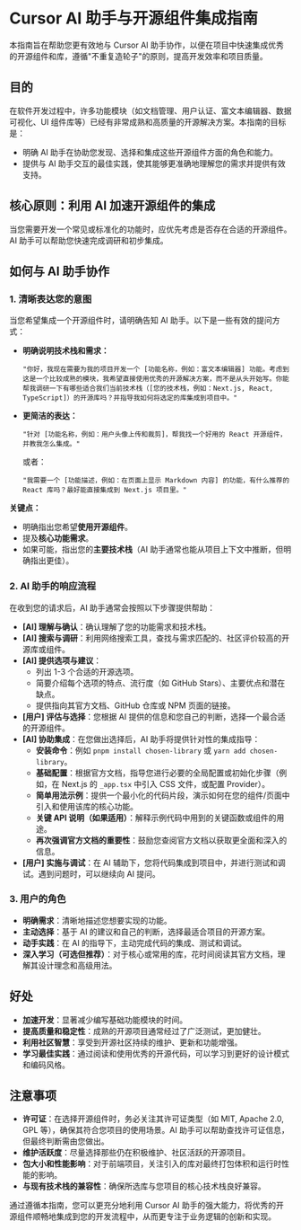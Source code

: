 # Cursor AI 助手与开源组件集成指南

本指南旨在帮助您更有效地与 Cursor AI 助手协作，以便在项目中快速集成优秀的开源组件和库，遵循"不重复造轮子"的原则，提高开发效率和项目质量。

## 目的

在软件开发过程中，许多功能模块（如文档管理、用户认证、富文本编辑器、数据可视化、UI 组件库等）已经有非常成熟和高质量的开源解决方案。本指南的目标是：

- 明确 AI 助手在协助您发现、选择和集成这些开源组件方面的角色和能力。
- 提供与 AI 助手交互的最佳实践，使其能够更准确地理解您的需求并提供有效支持。

## 核心原则：利用 AI 加速开源组件的集成

当您需要开发一个常见或标准化的功能时，应优先考虑是否存在合适的开源组件。AI 助手可以帮助您快速完成调研和初步集成。

## 如何与 AI 助手协作

### 1. 清晰表达您的意图

当您希望集成一个开源组件时，请明确告知 AI 助手。以下是一些有效的提问方式：

- **明确说明技术栈和需求：**
  ```
  "你好，我现在需要为我的项目开发一个 [功能名称，例如：富文本编辑器] 功能。考虑到这是一个比较成熟的模块，我希望直接使用优秀的开源解决方案，而不是从头开始写。你能帮我调研一下有哪些适合我们当前技术栈（[您的技术栈，例如：Next.js, React, TypeScript]）的开源库吗？并指导我如何将选定的库集成到项目中。"
  ```
- **更简洁的表达：**
  ```
  "针对 [功能名称，例如：用户头像上传和裁剪]，帮我找一个好用的 React 开源组件，并教我怎么集成。"
  ```
  或者：
  ```
  "我需要一个 [功能描述，例如：在页面上显示 Markdown 内容] 的功能，有什么推荐的 React 库吗？最好能直接集成到 Next.js 项目里。"
  ```

**关键点：**

- 明确指出您希望**使用开源组件**。
- 提及**核心功能需求**。
- 如果可能，指出您的**主要技术栈**（AI 助手通常也能从项目上下文中推断，但明确指出更佳）。

### 2. AI 助手的响应流程

在收到您的请求后，AI 助手通常会按照以下步骤提供帮助：

- **[AI] 理解与确认**：确认理解了您的功能需求和技术栈。
- **[AI] 搜索与调研**：利用网络搜索工具，查找与需求匹配的、社区评价较高的开源库或组件。
- **[AI] 提供选项与建议**：
  - 列出 1-3 个合适的开源选项。
  - 简要介绍每个选项的特点、流行度（如 GitHub Stars）、主要优点和潜在缺点。
  - 提供指向其官方文档、GitHub 仓库或 NPM 页面的链接。
- **[用户] 评估与选择**：您根据 AI 提供的信息和您自己的判断，选择一个最合适的开源组件。
- **[AI] 协助集成**：在您做出选择后，AI 助手将提供针对性的集成指导：
  - **安装命令**：例如 `pnpm install chosen-library` 或 `yarn add chosen-library`。
  - **基础配置**：根据官方文档，指导您进行必要的全局配置或初始化步骤（例如，在 Next.js 的 `_app.tsx` 中引入 CSS 文件，或配置 Provider）。
  - **简单用法示例**：提供一个最小化的代码片段，演示如何在您的组件/页面中引入和使用该库的核心功能。
  - **关键 API 说明（如果适用）**：解释示例代码中用到的关键函数或组件的用途。
  - **再次强调官方文档的重要性**：鼓励您查阅官方文档以获取更全面和深入的信息。
- **[用户] 实施与调试**：在 AI 辅助下，您将代码集成到项目中，并进行测试和调试。遇到问题时，可以继续向 AI 提问。

### 3. 用户的角色

- **明确需求**：清晰地描述您想要实现的功能。
- **主动选择**：基于 AI 的建议和自己的判断，选择最适合项目的开源方案。
- **动手实践**：在 AI 的指导下，主动完成代码的集成、测试和调试。
- **深入学习（可选但推荐）**：对于核心或常用的库，花时间阅读其官方文档，理解其设计理念和高级用法。

## 好处

- **加速开发**：显著减少编写基础功能模块的时间。
- **提高质量和稳定性**：成熟的开源项目通常经过了广泛测试，更加健壮。
- **利用社区智慧**：享受到开源社区持续的维护、更新和功能增强。
- **学习最佳实践**：通过阅读和使用优秀的开源代码，可以学习到更好的设计模式和编码风格。

## 注意事项

- **许可证**：在选择开源组件时，务必关注其许可证类型（如 MIT, Apache 2.0, GPL 等），确保其符合您项目的使用场景。AI 助手可以帮助查找许可证信息，但最终判断需由您做出。
- **维护活跃度**：尽量选择那些仍在积极维护、社区活跃的开源项目。
- **包大小和性能影响**：对于前端项目，关注引入的库对最终打包体积和运行时性能的影响。
- **与现有技术栈的兼容性**：确保所选库与您项目的核心技术栈良好兼容。

通过遵循本指南，您可以更充分地利用 Cursor AI 助手的强大能力，将优秀的开源组件顺畅地集成到您的开发流程中，从而更专注于业务逻辑的创新和实现。
